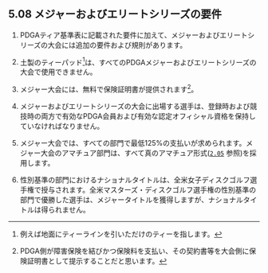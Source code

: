## 5.08 メジャーおよびエリートシリーズの要件

1. PDGAティア基準表に記載された要件に加えて、メジャーおよびエリートシリーズの大会には追加の要件および規則があります。

1. 土製のティーパッド[^5.08.1]は、すべてのPDGAメジャーおよびエリートシリーズの大会で使用できません。

1. メジャー大会には、無料で保険証明書が提供されます[^5.08.2]。

1. メジャーおよびエリートシリーズの大会に出場する選手は、登録時および競技時の両方で有効なPDGA会員および有効な認定オフィシャル資格を保持していなければなりません。

1. メジャー大会では、すべての部門で最低125%の支払いが求められます。メジャー大会のアマチュア部門は、すべて真のアマチュア形式([`2.05`](#真のアマチュア) 参照)を採用します。

1. 性別基準の部門におけるナショナルタイトルは、全米女子ディスクゴルフ選手権で授与されます。全米マスターズ・ディスクゴルフ選手権の性別基準の部門で優勝した選手は、メジャータイトルを獲得しますが、ナショナルタイトルは得られません。


[^5.08.1]: 例えば地面にティーラインを引いただけのティーを指します。

[^5.08.2]: PDGA側が障害保険を結びかつ保険料を支払い、その契約書等を大会側に保険証明書として提示することだと思います。
